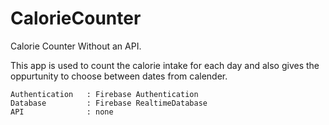 # CalorieCounter
Calorie Counter Without an API.

This app is used to count the calorie intake for each day and also gives the oppurtunity to choose between dates from calender.

```
Authentication   : Firebase Authentication
Database         : Firebase RealtimeDatabase
API              : none
```
